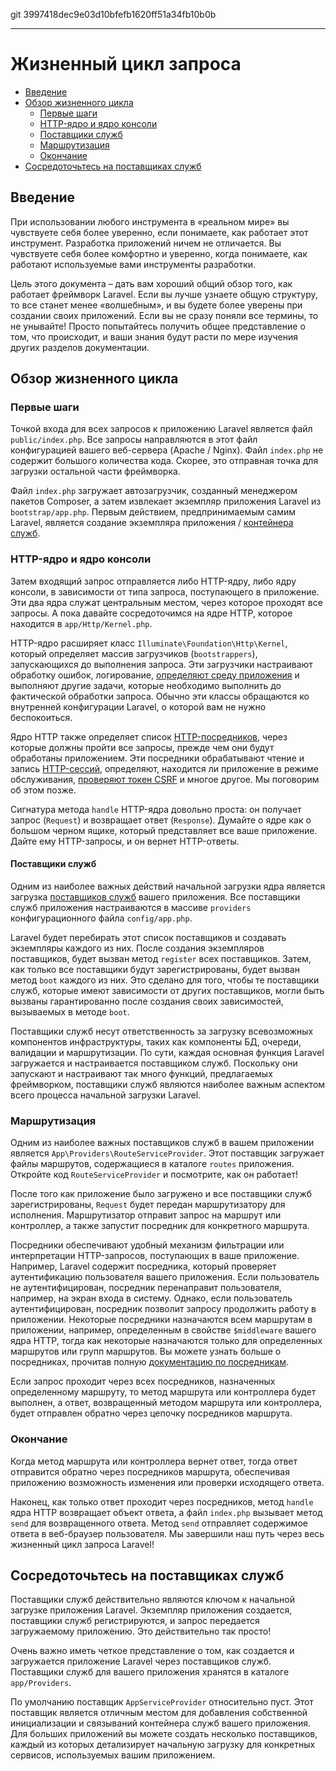 git 3997418dec9e03d10bfefb1620ff51a34fb10b0b

---

# Жизненный цикл запроса

- [Введение](#introduction)
- [Обзор жизненного цикла](#lifecycle-overview)
    - [Первые шаги](#first-steps)
    - [HTTP-ядро и ядро консоли](#http-console-kernels)
    - [Поставщики служб](#service-providers)
    - [Маршрутизация](#routing)
    - [Окончание](#finishing-up)
- [Сосредоточьтесь на поставщиках служб](#focus-on-service-providers)

<a name="introduction"></a>
## Введение

При использовании любого инструмента в «реальном мире» вы чувствуете себя более уверенно, если понимаете, как работает этот инструмент. Разработка приложений ничем не отличается. Вы чувствуете себя более комфортно и уверенно, когда понимаете, как работают используемые вами инструменты разработки.

Цель этого документа – дать вам хороший общий обзор того, как работает фреймворк Laravel. Если вы лучше узнаете общую структуру, то все станет менее «волшебным», и вы будете более уверены при создании своих приложений. Если вы не сразу поняли все термины, то не унывайте! Просто попытайтесь получить общее представление о том, что происходит, и ваши знания будут расти по мере изучения других разделов документации.

<a name="lifecycle-overview"></a>
## Обзор жизненного цикла

<a name="first-steps"></a>
### Первые шаги

Точкой входа для всех запросов к приложению Laravel является файл `public/index.php`. Все запросы направляются в этот файл конфигурацией вашего веб-сервера (Apache / Nginx). Файл `index.php` не содержит большого количества кода. Скорее, это отправная точка для загрузки остальной части фреймворка.

Файл `index.php` загружает автозагрузчик, созданный менеджером пакетов Composer, а затем извлекает экземпляр приложения Laravel из `bootstrap/app.php`. Первым действием, предпринимаемым самим Laravel, является создание экземпляра приложения / [контейнера служб](/docs/{{version}}/container).

<a name="http-console-kernels"></a>
### HTTP-ядро и ядро консоли

Затем входящий запрос отправляется либо HTTP-ядру, либо ядру консоли, в зависимости от типа запроса, поступающего в приложение. Эти два ядра служат центральным местом, через которое проходят все запросы. А пока давайте сосредоточимся на ядре HTTP, которое находится в `app/Http/Kernel.php`.

HTTP-ядро расширяет класс `Illuminate\Foundation\Http\Kernel`, который определяет массив загрузчиков (`bootstrappers`), запускающихся до выполнения запроса. Эти загрузчики настраивают обработку ошибок, логирование, [определяют среду приложения](/docs/{{version}}/configuration#environment-configuration) и выполняют другие задачи, которые необходимо выполнить до фактической обработки запроса. Обычно эти классы обращаются ко внутренней конфигурации Laravel, о которой вам не нужно беспокоиться.

Ядро HTTP также определяет список [HTTP-посредников](/docs/{{version}}/middleware), через которые должны пройти все запросы, прежде чем они будут обработаны приложением. Эти посредники обрабатывают чтение и запись [HTTP-сессий](/docs/{{version}}/session), определяют, находится ли приложение в режиме обслуживания, [проверяют токен CSRF](/docs/{{version}}/csrf) и многое другое. Мы поговорим об этом позже.

Сигнатура метода `handle` HTTP-ядра довольно проста: он получает запрос (`Request`) и возвращает ответ (`Response`). Думайте о ядре как о большом черном ящике, который представляет все ваше приложение. Дайте ему HTTP-запросы, и он вернет HTTP-ответы.

<a name="service-providers"></a>
#### Поставщики служб

Одним из наиболее важных действий начальной загрузки ядра является загрузка [поставщиков служб](/docs/{{version}}/providers) вашего приложения. Все поставщики служб приложения настраиваются в массиве `providers` конфигурационного файла `config/app.php`.

Laravel будет перебирать этот список поставщиков и создавать экземпляры каждого из них. После создания экземпляров поставщиков, будет вызван метод `register` всех поставщиков. Затем, как только все поставщики будут зарегистрированы, будет вызван метод `boot` каждого из них. Это сделано для того, чтобы те поставщики служб, которые имеют зависимости от других поставщиков, могли быть вызваны гарантированно после создания своих зависимостей, вызываемых в методе `boot`.

Поставщики служб несут ответственность за загрузку всевозможных компонентов инфраструктуры, таких как компоненты БД, очереди, валидации и маршрутизации. По сути, каждая основная функция Laravel загружается и настраивается поставщиком служб. Поскольку они запускают и настраивают так много функций, предлагаемых фреймворком, поставщики служб являются наиболее важным аспектом всего процесса начальной загрузки Laravel.

<a name="routing"></a>
### Маршрутизация

Одним из наиболее важных поставщиков служб в вашем приложении является `App\Providers\RouteServiceProvider`. Этот поставщик загружает файлы маршрутов, содержащиеся в каталоге `routes` приложения. Откройте код `RouteServiceProvider` и посмотрите, как он работает!

После того как приложение было загружено и все поставщики служб зарегистрированы, `Request` будет передан маршрутизатору для исполнения. Маршрутизатор отправит запрос на маршрут или контроллер, а также запустит посредник для конкретного маршрута.

Посредники обеспечивают удобный механизм фильтрации или интерпретации HTTP-запросов, поступающих в ваше приложение. Например, Laravel содержит посредника, который проверяет аутентификацию пользователя вашего приложения. Если пользователь не аутентифицирован, посредник перенаправит пользователя, например, на экран входа в систему. Однако, если пользователь аутентифицирован, посредник позволит запросу продолжить работу в приложении. Некоторые посредники назначаются всем маршрутам в приложении, например, определенным в свойстве `$middleware` вашего ядра HTTP, тогда как некоторые назначаются только для определенных маршрутов или групп маршрутов. Вы можете узнать больше о посредниках, прочитав полную [документацию по посредникам](/docs/{{version}}/middleware).

Если запрос проходит через всех посредников, назначенных определенному маршруту, то метод маршрута или контроллера будет выполнен, а ответ, возвращенный методом маршрута или контроллера, будет отправлен обратно через цепочку посредников маршрута.

<a name="finishing-up"> </a>
### Окончание

Когда метод маршрута или контроллера вернет ответ, тогда ответ отправится обратно через посредников маршрута, обеспечивая приложению возможность изменения или проверки исходящего ответа.

Наконец, как только ответ проходит через посредников, метод `handle` ядра HTTP возвращает объект ответа, а файл `index.php` вызывает метод `send` для возвращенного ответа. Метод `send` отправляет содержимое ответа в веб-браузер пользователя. Мы завершили наш путь через весь жизненный цикл запроса Laravel!

<a name="focus-on-service-providers"></a>
## Сосредоточьтесь на поставщиках служб

Поставщики служб действительно являются ключом к начальной загрузке приложения Laravel. Экземпляр приложения создается, поставщики служб регистрируются, и запрос передается загружаемому приложению. Это действительно так просто!

Очень важно иметь четкое представление о том, как создается и загружается приложение Laravel через поставщиков служб. Поставщики служб для вашего приложения хранятся в каталоге `app/Providers`.

По умолчанию поставщик `AppServiceProvider` относительно пуст. Этот поставщик является отличным местом для добавления собственной инициализации и связываний контейнера служб вашего приложения. Для больших приложений вы можете создать несколько поставщиков, каждый из которых детализирует начальную загрузку для конкретных сервисов, используемых вашим приложением.
